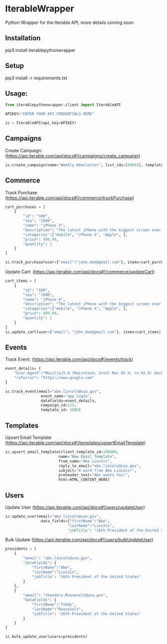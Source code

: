 # IterableWrapper
Python Wrapper for the Iterable API, more details coming soon

## Installation

pip3 install iterablepythonwrapper

## Setup

pip3 install -r requirements.txt

## Usage:

```python
from iterablepythonwrapper.client import IterableAPI

APIKEY="ENTER YOUR API CREDENTIALS HERE"

ic = IterableAPI(api_key=APIKEY)
```

## Campaigns

Create Campaign: (https://api.iterable.com/api/docs#!/campaigns/create_campaign)

```python
ic.create_campaign(name="Weekly Newsletter", list_ids=[80665], template_id=300987)
```

## Commerce

Track Purchase (https://api.iterable.com/api/docs#!/commerce/trackPurchase)

```python
cart_purchases = [
	{
		"id": "100",
		"sku": "1000",
		"name": "iPhone X",
		"description": "The latest iPhone with the biggest screen ever!",
		"categories":["mobile", "iPhone X", "Apple", ],
		"price": 999.99,
		"quantity": 1
	}
]

ic.track_purchase(user={"email":"jane.doe@gmail.com"}, items=cart_purchases, total=999.99)
```

Update Cart: (https://api.iterable.com/api/docs#!/commerce/updateCart)

```python
cart_items = [
	{
		"id": "100",
		"sku": "1000",
		"name": "iPhone X",
		"description": "The latest iPhone with the biggest screen ever!",
		"categories":["mobile", "iPhone X", "Apple", ],
		"price": 999.99,
		"quantity": 1
	}
]
ic.update_cart(user={"email": "john.doe@gmail.com"}, items=cart_items)
```

## Events

Track Event: (https://api.iterable.com/api/docs#!/events/track)
```python
event_details= {
	"User-Agent":"Mozilla/5.0 (Macintosh; Intel Mac OS X; rv:42.0) Gecko/20100101 Firefox/42.0",
	"referrer": "https://www.google.com"
}

ic.track_event(email="abe.lincoln@usa.gov",
				event_name="app_login",
				dataFields=event_details,
				campaign_id=215,
				template_id= 1000)
```

## Templates

Upsert Email Template (https://api.iterable.com/api/docs#!/templates/upsertEmailTemplate)

```python
ic.upsert_email_template(client_template_id=100000,
						name="New Email Template",
						from_name="Abe Lincoln",
						reply_to_email="abe.lincoln@usa.gov",
						subject="A word from Abe Lincoln!", 
						preheader_text="Abe wants You!",
						html=HTML_CONTENT_HERE)
```

## Users

Update User (https://api.iterable.com/api/docs#!/users/updateUser)

```python
ic.update_user(email="abe.lincoln@usa.gov",
				data_fields={"firstName":"Abe",
							"lastName":"Lincoln",
							"jobTitle": "16th President of the United States"})

```

Bulk Update (https://api.iterable.com/api/docs#!/users/bulkUpdateUser)

```python
presidents = [
	{
		"email": "abe.lincoln@usa.gov",
		"dataFields": {
			"firstName":"Abe",
			"lastName":"Lincoln",
			"jobTitle": "16th President of the United States"
		}
	},
	{
		"email": "theodore.Roosevelt@usa.gov",
		"dataFields": {
			"firstName":"Teddy",
			"lastName":"Roosevelt",
			"jobTitle": "26th President of the United States"
		}
	}
]

ic.bulk_update_user(users=presidents)
```
